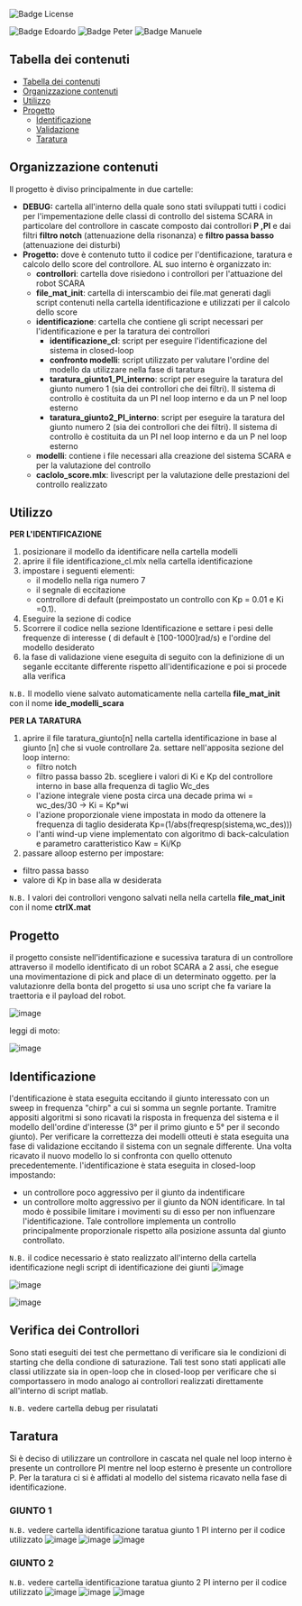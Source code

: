 ![Badge License]

![Badge Edoardo]
![Badge Peter]
![Badge Manuele]


## Tabella dei contenuti

- [Tabella dei contenuti](#tabella-dei-contenuti)
- [Organizzazione contenuti](#organizzazione-contenuti)
- [Utilizzo](#utilizzo)
- [Progetto](#progetto)
  - [Identificazione](#identificazione)
  - [Validazione](#validazione)
  - [Taratura](#taratura)

## Organizzazione contenuti
Il progetto è diviso principalmente in due cartelle:
- **DEBUG:** cartella all'interno della quale sono stati sviluppati tutti i codici per l'impementazione delle classi di controllo del sistema SCARA in particolare del controllore in cascate composto dai controllori **P ,PI** e dai filtri **filtro notch** (attenuazione della risonanza) e **filtro passa basso** (attenuazione dei disturbi)
- **Progetto:** dove è contenuto tutto il codice per l'dentificazione, taratura e calcolo dello score del controllore. AL suo interno è organizzato in:
  - **controllori**: cartella dove risiedono i controllori per l'attuazione del robot SCARA
  - **file_mat_init**: cartella di interscambio dei file.mat generati dagli script contenuti nella cartella identificazione e utilizzati per il calcolo dello score 
  - **identificazione**: cartella che contiene gli script necessari per l'identificazione e per la taratura dei controllori
    - **identificazione_cl**: script per eseguire l'identificazione del sistema in closed-loop
    - **confronto modelli**: script utilizzato per valutare l'ordine del modello da utilizzare nella fase di taratura
    - **taratura_giunto1_PI_interno**: script per eseguire la taratura del giunto numero 1 (sia dei controllori che dei filtri). Il sistema di controllo è costituita da un PI nel loop interno e da un P nel loop esterno
    - **taratura_giunto2_PI_interno**: script per eseguire la taratura del giunto numero 2 (sia dei controllori che dei filtri). Il sistema di controllo è costituita da un PI nel loop interno e da un P nel loop esterno  
  - **modelli**: contiene i file necessari alla creazione del sistema SCARA e per la valutazione del controllo
  - **caclolo_score.mlx**: livescript per la valutazione delle prestazioni del controllo realizzato  
## Utilizzo
**PER L'IDENTIFICAZIONE**
1. posizionare il modello da identificare nella cartella modelli
2. aprire il file identificazione_cl.mlx nella cartella identificazione 
3. impostare i seguenti elementi:
   - il modello nella riga numero 7
   - il segnale di eccitazione
   - controllore di default (preimpostato un controllo con Kp = 0.01 e Ki =0.1).
4. Eseguire la sezione di codice
5. Scorrere il codice nella sezione Identificazione e settare i pesi delle frequenze di interesse ( di default è [100-1000]rad/s) e l'ordine del modello desiderato
6. la fase di validazione viene eseguita di seguito con la definizione di un seganle eccitante differente rispetto all'identificazione e poi si procede alla verifica

 `N.B.` Il modello viene salvato automaticamente nella cartella **file_mat_init** con il nome **ide_modelli_scara**

**PER LA TARATURA**
1. aprire il file taratura_giunto[n] nella cartella identificazione in base al giunto [n] che si vuole controllare
2a. settare nell'apposita sezione del loop interno:
    - filtro notch
    - filtro passa basso 
2b. scegliere i valori di Ki e Kp del controllore interno in base alla frequenza di taglio Wc_des  
   - l'azione integrale viene posta circa una decade prima wi = wc_des/30 -> Ki = Kp*wi
   - l'azione proporzionale viene impostata in modo da ottenere la frequenza di taglio desiderata Kp=(1/abs(freqresp(sistema,wc_des)))
   - l'anti wind-up viene implementato con algoritmo di back-calculation e parametro caratteristico Kaw = Ki/Kp
3.  passare alloop esterno per impostare:
   - filtro passa basso
   - valore di Kp in base alla w desiderata

`N.B.` I valori dei controllori vengono salvati nella nella cartella **file_mat_init** con il nome **ctrlX.mat**

## Progetto
il progetto consiste nell'identificazione e sucessiva taratura di un controllore attraverso il modello identificato di un robot SCARA a 2 assi, che esegue una movimentazione di pick and place di un determinato oggetto. per la valutazionre della bonta del progetto si usa uno script che fa variare la traettoria e il payload del robot.

![image](https://github.com/EdoGitMira/Progetto_LAB_Automatica/blob/main/img/scara.png)

leggi di moto:

![image](https://github.com/EdoGitMira/Progetto_LAB_Automatica/blob/main/img/moto.png)

## Identificazione
l'dentificazione è stata eseguita eccitando il giunto interessato con un sweep in frequenza "chirp" a cui si somma un segnle portante.
Tramitre appositi algoritmi si sono ricavati la risposta in frequenza del sistema e il modello dell'ordine d'interesse (3° per il primo giunto e 5° per il secondo giunto).
Per verificare la correttezza dei modelli otteuti è stata eseguita una fase di validazione eccitando il sistema con un segnale differente. Una volta ricavato il nuovo modello lo si confronta con quello ottenuto precedentemente.
l'identificazione è stata eseguita in closed-loop impostando:
  - un controllore poco aggressivo per il giunto da indentificare
  - un controllore molto aggressivo per il giunto da NON identificare. In tal modo è possibile limitare i movimenti su di esso per non influenzare l'identificazione. Tale controllore implementa un controllo principalmente proporzionale rispetto alla posizione assunta dal giunto controllato.

`N.B.` il codice necessario è stato realizzato all'interno della cartella identificazione negli script di identificazione dei giunti
![image](https://github.com/EdoGitMira/Progetto_LAB_Automatica/blob/main/img/ide_cont.png)

![image](https://github.com/EdoGitMira/Progetto_LAB_Automatica/blob/main/img/g1.png)

![image](https://github.com/EdoGitMira/Progetto_LAB_Automatica/blob/main/img/g2.png)



## Verifica dei Controllori
Sono stati eseguiti dei test che permettano di verificare sia le condizioni di starting che della condione di saturazione. Tali test sono stati applicati alle classi utilizzate sia in open-loop che in closed-loop per verificare che si comportassero in modo analogo ai controllori realizzati direttamente all'interno di script matlab.

`N.B.` vedere cartella debug per risulatati


## Taratura
Si è deciso di utilizzare un controllore in cascata nel quale nel loop interno è presente un controllore PI mentre nel loop esterno è presente un controllore P.
Per la taratura ci si è affidati al modello del sistema ricavato nella fase di identificazione.
### GIUNTO 1
`N.B.` vedere cartella identificazione taratua giunto 1 PI interno per il codice utilizzato
![image](https://github.com/EdoGitMira/Progetto_LAB_Automatica/blob/main/img/g1_i1.png)
![image](https://github.com/EdoGitMira/Progetto_LAB_Automatica/blob/main/img/g1_i2.png)
![image](https://github.com/EdoGitMira/Progetto_LAB_Automatica/blob/main/img/g1_e.png)
### GIUNTO 2
`N.B.` vedere cartella identificazione taratua giunto 2 PI interno per il codice utilizzato
![image](https://github.com/EdoGitMira/Progetto_LAB_Automatica/blob/main/img/g2_i1.png)
![image](https://github.com/EdoGitMira/Progetto_LAB_Automatica/blob/main/img/g2_i2.png)
![image](https://github.com/EdoGitMira/Progetto_LAB_Automatica/blob/main/img/g2_e.png)

[Badge License]: https://img.shields.io/badge/License-MIT-yellow.svg?style=for-the-badge
[Badge Edoardo]: https://img.shields.io/badge/Edoardo_Mirandola-FF6600?style=for-the-badge
[Badge Manuele]: https://img.shields.io/badge/Manuele_Pennacchio-FF6600?style=for-the-badge
[Badge Peter]: https://img.shields.io/badge/Peter_William_Fares-FF6600?style=for-the-badge
